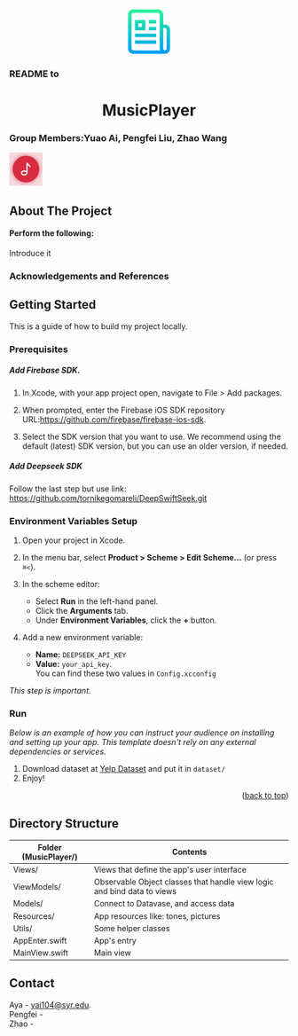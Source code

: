 <a id="readme-top"></a>

<br />
<div align="center">
  <a href="https://github.com/othneildrew/Best-README-Template">
    <img src="MusicPlayer/Resources/readmeLogo.png" alt="Logo" width="80" height="80">
  </a>

  <h3 align="left">README to</h3>


  
</div>

<h1 align="center">MusicPlayer</h1>

### Group Members:Yuao Ai, Pengfei Liu, Zhao Wang  



![](MusicPlayer/Resources/readmeIcon.png)

<!-- ABOUT THE PROJECT -->
## About The Project




#### Perform the following: 
Introduce it


### Acknowledgements and References



<!-- GETTING STARTED -->
## Getting Started

This is a guide of how to build my project locally.


### Prerequisites

##### Add Firebase SDK. 
1. In Xcode, with your app project open, navigate to File > Add packages.  

2. When prompted, enter the Firebase iOS SDK repository URL:<https://github.com/firebase/firebase-ios-sdk>.    

3. Select the SDK version that you want to use.
We recommend using the default (latest) SDK version, but you can use an older version, if needed.




##### Add Deepseek SDK
Follow the last step but use link: <https://github.com/tornikegomareli/DeepSwiftSeek.git>

###  Environment Variables Setup

1. Open your project in Xcode.  
2. In the menu bar, select **Product > Scheme > Edit Scheme…** (or press `⌘<`).
3. In the scheme editor:
   - Select **Run** in the left-hand panel.
   - Click the **Arguments** tab.
   - Under **Environment Variables**, click the **+** button.

4. Add a new environment variable:
   - **Name:** `DEEPSEEK_API_KEY`  
   - **Value:** `your_api_key`.  
 You can find these two values in `Config.xcconfig`

*This step is important*.  







### Run

_Below is an example of how you can instruct your audience on installing and setting up your app. This template doesn't rely on any external dependencies or services._

1. Download dataset at [Yelp Dataset](https://www.yelp.com/dataset) and put it in `dataset/` 
2.  Enjoy!
<p align="right">(<a href="#readme-top">back to top</a>)</p>

  
## Directory Structure

| Folder (MusicPlayer/) | Contents                                                                | 
|-----------------------|-------------------------------------------------------------------------|
| Views/                | Views that define the app's user interface                              | 
| ViewModels/           | Observable Object classes that handle view logic and bind data to views |
| Models/               | Connect to Datavase, and access data                                    |
| Resources/            | App resources like: tones, pictures                                     |
| Utils/                | Some helper classes                                                     
| AppEnter.swift        | App's entry                                                             
| MainView.swift        | Main view                                                               

## Contact

Aya -  yai104@syr.edu.  
Pengfei -   
Zhao -



